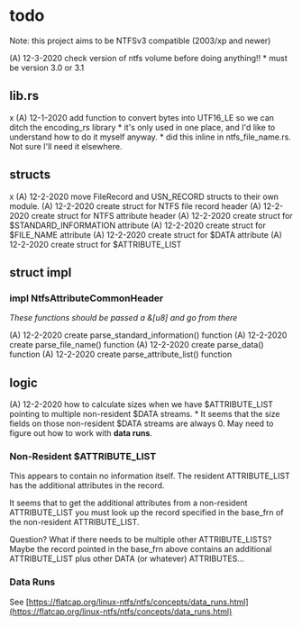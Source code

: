 # todo

Note: this project aims to be NTFSv3 compatible (2003/xp and newer)

(A) 12-3-2020 check version of ntfs volume before doing anything!! 
    * must be version 3.0 or 3.1

## lib.rs
x (A) 12-1-2020 add function to convert bytes into UTF16_LE so we can ditch the encoding_rs library
    * it's only used in one place, and I'd like to understand how to do it myself anyway. 
    * did this inline in ntfs_file_name.rs. Not sure I'll need it elsewhere.

## structs

x (A) 12-2-2020 move FileRecord and USN_RECORD structs to their own module.
(A) 12-2-2020 create struct for NTFS file record header
(A) 12-2-2020 create struct for NTFS attribute header
(A) 12-2-2020 create struct for $STANDARD_INFORMATION attribute
(A) 12-2-2020 create struct for $FILE_NAME attribute
(A) 12-2-2020 create struct for $DATA attribute
(A) 12-2-2020 create struct for $ATTRIBUTE_LIST

## struct impl

### impl NtfsAttributeCommonHeader

_These functions should be passed a &[u8] and go from there_

(A) 12-2-2020 create parse_standard_information() function
(A) 12-2-2020 create parse_file_name() function
(A) 12-2-2020 create parse_data() function
(A) 12-2-2020 create parse_attribute_list() function

## logic

(A) 12-2-2020 how to calculate sizes when we have $ATTRIBUTE_LIST pointing to multiple non-resident $DATA streams.
    * It seems that the size fields on those non-resident $DATA streams are always 0. May need to figure out how to work with __data runs__.

### Non-Resident $ATTRIBUTE_LIST

This appears to contain no information itself. The resident ATTRIBUTE_LIST has the additional attributes in the record. 

It seems that to get the additional attributes from a non-resident ATTRIBUTE_LIST you must look up the record specified in the base_frn of the non-resident ATTRIBUTE_LIST.

Question? What if there needs to be multiple other ATTRIBUTE_LISTS? Maybe the record pointed in the base_frn above contains an additional ATTRIBUTE_LIST plus other DATA (or whatever) ATTRIBUTES...

### Data Runs

See [https://flatcap.org/linux-ntfs/ntfs/concepts/data_runs.html](https://flatcap.org/linux-ntfs/ntfs/concepts/data_runs.html)

